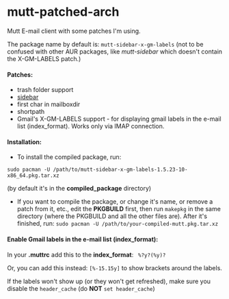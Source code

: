 # mutt-patched-arch
Mutt E-mail client with some patches I'm using.

The package name by default is: `mutt-sidebar-x-gm-labels` (not to be confused with other AUR packages, like _mutt-sidebar_ which doesn't contain the X-GM-LABELS patch.)

#### Patches:
* trash folder support
* [sidebar](http://www.lunar-linux.org/mutt-sidebar/)
* first char in mailboxdir
* shortpath
* Gmail's X-GM-LABELS support - for displaying gmail labels in the e-mail list (index_format). Works only via IMAP connection.

#### Installation:

* To install the compiled package, run:

`sudo pacman -U /path/to/mutt-sidebar-x-gm-labels-1.5.23-10-x86_64.pkg.tar.xz`

(by default it's in the **compiled_package** directory)

* If you want to compile the package, or change it's name, or remove a patch from it, etc., edit the **PKGBUILD** first, then run `makepkg` in the same directory (where the PKGBUILD and all the other files are). After it's finished, run: `sudo pacman -U /path/to/your-compiled-mutt.pkg.tar.xz`

#### Enable Gmail labels in the e-mail list (index_format):

In your **.muttrc** add this to the **index_format**: ` %?y?(%y)?`

Or, you can add this instead: `[%-15.15y]` to show brackets around the labels.

If the labels won't show up (or they won't get refreshed), make sure you disable the `header_cache` (do **NOT** `set header_cache`)




